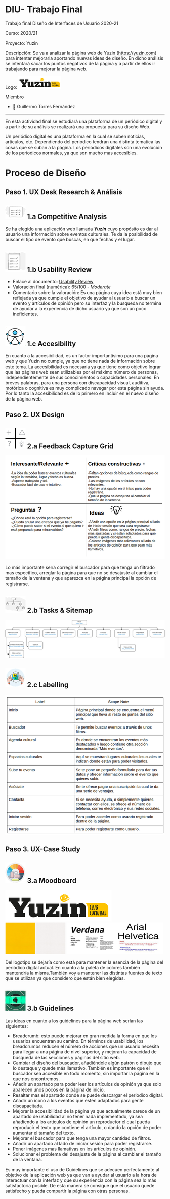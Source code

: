 # DIU- Trabajo Final

Trabajo final Diseño de Interfaces de Usuario 2020-21 

Curso: 2020/21 

Proyecto: Yuzin

Descripción: Se va a analizar la página web de Yuzin (https://yuzin.com) para intentar mejorarla aportando nuevas ideas de diseño. En dicho análisis se intentará sacar los puntos negativos de la página y a partir de ellos ir trabajando para mejorar la página web.

Logo: <img src="img/logotipoYuzin.png" height=40></img>

Miembro
 * :bust_in_silhouette:  Guillermo Torres Fernández

----- 

En esta actividad final se estudiará una plataforma de un periódico digital y a partir de su análisis se realizará una propuesta para su diseño Web.

Un periódico digital es una plataforma en la cual se suben noticias, articulos, etc. Dependiendo del periodico tendrán una distinta tematica las cosas que se suban a la página. Los periódicos digitales son una evolución de los periodicos normales, ya que son mucho mas accesibles.

# Proceso de Diseño

## Paso 1. UX Desk Research & Análisis

![Método UX](img/Competitive.png) 1.a Competitive Analysis
-----

Se ha elegido una aplicación web llamada ***Yuzin*** cuyo propósito es dar al usuario una información sobre eventos culturales. Te da la posibilidad de buscar el tipo de evento que buscas, en que fechas y el lugar.

![Método UX](img/usabilityReview.png) 1.b Usability Review
----

- Enlace al documento:  [Usability Review](Usability-review.pdf)
- Valoración final (numérica): 65/100 - *Moderate*
- Comentario sobre la valoración: Es una página cuya idea está muy bien reflejada ya que cumple el objetivo de ayudar al usuario a buscar un evento y artículos de opinión pero su interfaz y la busqueda no termina de ayudar a la experiencia de dicho usuario ya que son un poco ineficientes.

![Método UX](img/Accesibility.png) 1.c Accesibility
----

En cuanto a la accesibilidad, es un factor importantísimo para una página web y que Yuzin no cumple, ya que no tiene nada de información sobre este tema.
La accesibilidad es necesaria ya que tiene como objetivo lograr que las páginas web sean utilizables por el máximo número de personas, independientemente de sus conocimientos o capacidades personales.
En breves palabras, para una persona con discapacidad visual, auditiva, motórica o cognitiva es muy complicado navegar por esta página sin ayuda.
Por lo tanto la accesibilidad es de lo primero en incluir en el nuevo diseño de la página web.


## Paso 2. UX Design  


![Método UX](img/feedback-capture-grid.png) 2.a Feedback Capture Grid
----


![Malla receptora](img/Malla.png)

Lo más importante sería corregir el buscador para que tenga un filtrado mas específico, arreglar la página para que no se desajuste al cambiar el tamaño de la ventana y que aparezca en la página principal la opción de registrarse.

![Método UX](img/Sitemap.png) 2.b Tasks & Sitemap 
-----

![Sitemap](img/siteMap.jpeg)


![Método UX](img/labelling.png) 2.c Labelling 
----


![Sitemap](img/Labelling.png)

## Paso 3. UX-Case Study 

![Método UX](img/moodboard.png)  3.a Moodboard
----
<img src="img/logotipoYuzin.png" height=100></img>
<img src="img/paletacolores.png" height=100></img>
<img src="img/fuentetexto.png" height=100></img>

Del logotipo se dejaría como está para mantener la esencia de la página del periódico digital actual. En cuanto a la paleta de colores también mantendría la misma.También voy a mantener las distintas fuentes de texto que se utilizan ya que considero que están bien elegidas.

![Método UX](img/guidelines.png) 3.b Guidelines
----

Las ideas en cuanto a los guidelines para la página web serían las siguientes:
- Breadcrumb: esto puede mejorar en gran medida la forma en que los usuarios encuentran su camino. En términos de usabilidad, los breadcrumbs reducen el número de acciones que un usuario necesita para llegar a una página de nivel superior, y mejoran la capacidad de búsqueda de las secciones y páginas del sitio web.
- Cambiar el diseño del buscador, añadiéndole algún patrón o dibujo que lo destaque y quede más llamativo. También es importante que el buscador sea accesible en todo momento, sin importar la página en la que nos encontremos.
- Añadir un apartado para poder leer los artículos de opinión ya que solo aparecen unos pocos en la página de inicio.
- Resaltar mas el apartado donde se puede descargar el periodico digital.
- Añadir un icono a los eventos que esten adaptados para gente discapacitada.
- Mejorar la accesibilidad de la página ya que actualmente carece de un apartado de usabilidad al no tener nada implementado, ya sea añadiendo a los articulos de opinión un reproductor el cual pueda reproducir el texto que contiene el artículo, o dando la opción de poder aumentar el tamaño del texto.
- Mejorar el buscador para que tenga una mayor cantidad de filtros.
- Añadir un apartado al lado de iniciar sesión para poder registrarse.
- Poner imágenes mas llamativas en los artículos de opinión.
- Solucionar el problema del desajuste de la página al cambiar el tamaño de la ventana.

Es muy importante el uso de Guidelines que se adecúen perfectamente al objetivo de la aplicación web ya que van a ayudar  al usuario a la hora de interactuar con la interfaz y que su experiencia con la página sea lo más satisfactoria posible. De esta manera se consigue que el usuario quede satisfecho y pueda compartir la página con otras personas.


